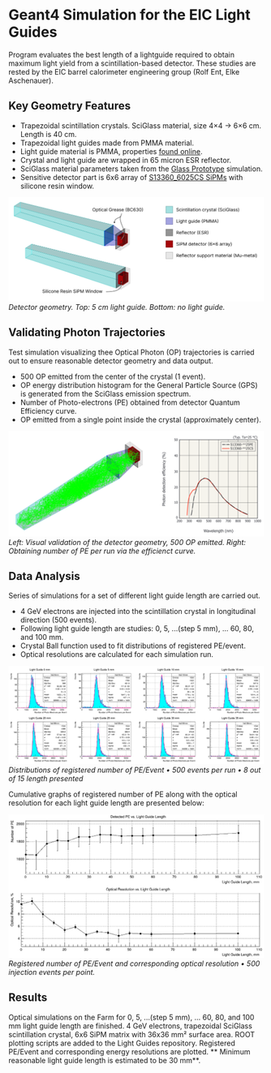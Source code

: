 # Geant4 Simulation for the EIC Light Guides

Program evaluates the best length of a lightguide required to obtain maximum light yield from a scintillation-based detector. These studies are rested by the EIC barrel calorimeter engineering group (Rolf Ent, Elke Aschenauer).

## Key Geometry Features

* Trapezoidal scintillation crystals. SciGlass material, size 4×4 → 6×6 cm. Length is 40 cm.
* Trapezoidal light guides made from PMMA material.
* Light guide material is PMMA, properties [found online](https://eljentechnology.com/images/products/data_sheets/Light_Guides_and_Acrylic_Plastic.pdf). 
* Crystal and light guide are wrapped in 65 micron ESR reflector.
* SciGlass material parameters taken from the [Glass Prototype](https://github.com/JeffersonLab/glass-prototype) simulation.
* Sensitive detector part is 6x6 array of [S13360_6025CS SiPMs](https://www.hamamatsu.com/content/dam/hamamatsu-photonics/sites/documents/99_SALES_LIBRARY/ssd/s13360_series_kapd1052e.pdf) with silicone resin window. 

![Geant4 detector geometry](https://raw.githubusercontent.com/petrstepanov/light-guides/main/resources/light-guides-detector.png "Geant4 detector geometry")
*Detector geometry. Top: 5 cm light guide. Bottom: no light guide.*

## Validating Photon Trajectories

Test simulation visualizing thee Optical Photon (OP) trajectories is carried out to ensure reasonable detector geometry and data output.

* 500 OP emitted from the center of the crystal (1 event).
* OP energy distribution histogram for the General Particle Source (GPS) is generated from the SciGlass emission spectrum.
* Number of Photo-electrons (PE) obtained from detector Quantum Efficiency curve.
* OP emitted from a single point inside the crystal (approximately center).

![Geant4 simulation visualization](https://raw.githubusercontent.com/petrstepanov/light-guides/main/resources/test.png "Geant4 simulation visualization")
*Left: Visual validation of the detector geometry, 500 OP emitted. Right: Obtaining number of PE per run via the efficienct curve.*

## Data Analysis

Series of simulations for a set of different light guide length are carried out. 

* 4 GeV electrons are injected into the scintillation crystal in longitudinal direction (500 events).
* Following light guide length are studies: 0, 5, ...(step 5 mm), … 60, 80, and 100 mm.
* Crystal Ball function used to fit distributions of registered PE/event.
* Optical resolutions are calculated for each simulation run.

![Optical resolutions of wave-guides of dofferent lengths](https://raw.githubusercontent.com/petrstepanov/light-guides/main/resources/optical-resolutions.png "Optical resolutions of wave-guides of dofferent lengths")
*Distributions of registered number of PE/Event • 500 events per run •  8 out of 15 length presented*

Cumulative graphs of registered number of PE along with the optical resolution for each light guide length are presented below:

![Simulation results](https://raw.githubusercontent.com/petrstepanov/light-guides/main/resources/results.png "Simulation results")
*Registered number of PE/Event and corresponding optical resolution • 500 injection events per point.*

## Results

Optical simulations on the Farm for 0, 5, ...(step 5 mm), … 60, 80, and 100 mm light guide length are finished. 4 GeV electrons, trapezoidal SciGlass scintillation crystal, 6x6 SiPM matrix with 36x36 mm² surface area. ROOT plotting scripts are added to the Light Guides repository. Registered PE/Event and corresponding energy resolutions are plotted. ** Minimum reasonable light guide length is estimated to be 30 mm**.

